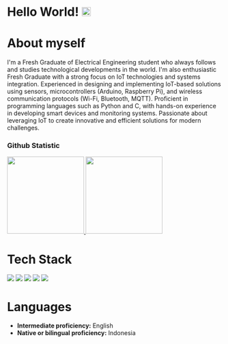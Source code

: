 # Hello World! <img src="https://raw.githubusercontent.com/MartinHeinz/MartinHeinz/master/wave.gif" height="21">

<a href="[https://www.linkedin.com/in/jauzazchri/]"></a>
# About myself
I'm a Fresh Graduate of Electrical Engineering student who always follows and studies technological developments in the world. I'm also enthusiastic Fresh Graduate with a strong focus on IoT technologies and systems integration. Experienced in designing and implementing IoT-based solutions using sensors, microcontrollers (Arduino, Raspberry Pi), and wireless communication protocols (Wi-Fi, Bluetooth, MQTT). Proficient in programming languages such as Python and C, with hands-on experience in developing smart devices and monitoring systems. Passionate about leveraging IoT to create innovative and efficient solutions for modern challenges.

### Github Statistic
<p align="left">
<a href="https://github.com/jauzazchri">
  <img height="180em" src="https://github-readme-stats-eight-theta.vercel.app/api?username=jauzazchri&show_icons=true&theme=algolia&include_all_commits=true&count_private=true"/>
  <img height="180em" src="https://github-readme-stats-eight-theta.vercel.app/api/top-langs/?username=jauzazchri&layout=compact&langs_count=8&theme=algolia"/>
</a>
</p>

# Tech Stack
<img src="https://img.shields.io/badge/HTML5-E34F26?style=for-the-badge&logo=html5&logoColor=white"> <img  src="https://img.shields.io/badge/CSS3-1572B6?style=for-the-badge&logo=css3&logoColor=white"> <img  src="https://img.shields.io/badge/JavaScript-F7DF1E?style=for-the-badge&logo=javascript&logoColor=black"> 
<img src="https://img.shields.io/badge/Python-ffd340?style=for-the-badge&logo=python&logoColor=black"> <img  src="https://img.shields.io/badge/c-%2300599C.svg?style=for-the-badge&logo=c&logoColor=white">

# Languages
- <strong>Intermediate proficiency:</Strong> English
- <strong>Native or bilingual proficiency:</strong> Indonesia
